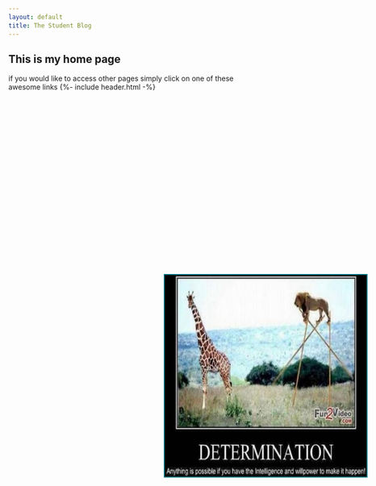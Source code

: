 ```yaml
---
layout: default
title: The Student Blog
---
```


<style>
    .Determination {
        width: 400px; /* Set the width and height of the circle container */
        height: 400px;
        overflow: hidden; /* Hide the overflow content outside the container */
        position: relative; /* Position the container relative to its parent */

        /* Position the container to the upper right corner */
        position: absolute;
        top: 600px;
        right: 20px;
        border-radius: 0%; /* Create a circular shape */
        border: 2px solid #00717f;
    }

    .Determination img {
        width: 100%; /* Make sure the image fills the container */
        height: auto; /* Automatically adjust the height to maintain aspect ratio */
        object-fit: cover; /* Crop the image to cover the container */
        border-radius: 50%; /* Maintain the circular shape of the container */
    }

</style>


<img class="Determination" src="images/Determination.jpg" alt="GRAPEFRUIT">

## This is my home page
if you would like to access other pages simply click on one of these awesome links
{%- include header.html -%}
